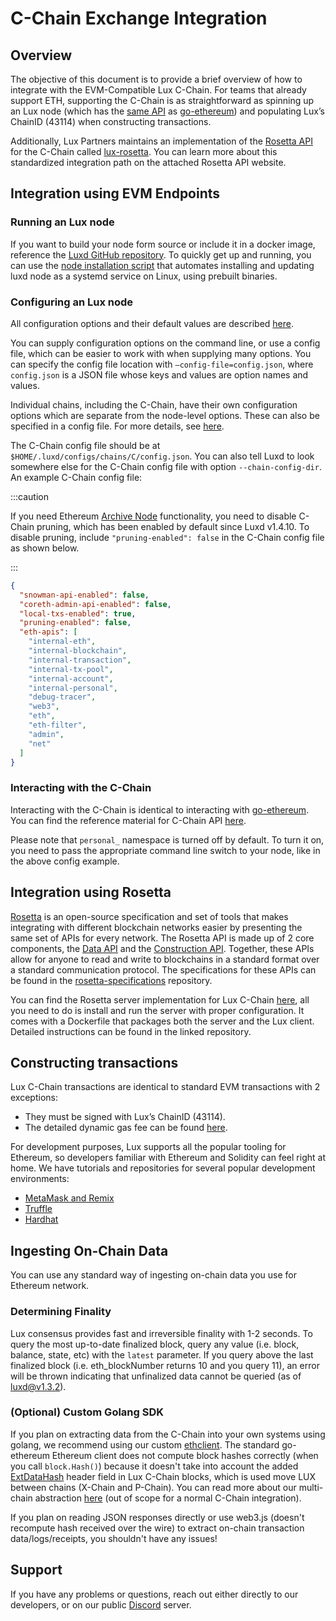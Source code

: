 # C-Chain Exchange Integration

## Overview

The objective of this document is to provide a brief overview of how to integrate with the EVM-Compatible Lux C-Chain. For teams that already support ETH, supporting the C-Chain is as straightforward as spinning up an Lux node (which has the [same API](https://eth.wiki/json-rpc/API) as [go-ethereum](https://geth.ethereum.org/docs/rpc/server)) and populating Lux’s ChainID (43114) when constructing transactions.

Additionally, Lux Partners maintains an implementation of the [Rosetta API](https://www.rosetta-api.org/) for the C-Chain called [lux-rosetta](https://github.com/luxdefi/lux-rosetta). You can learn more about this standardized integration path on the attached Rosetta API website.

## Integration using EVM Endpoints

### Running an Lux node

If you want to build your node form source or include it in a docker image, reference the [Luxd GitHub repository](https://github.com/luxdefi/luxd). To quickly get up and running, you can use the [node installation script](../nodes/build/set-up-node-with-installer.md) that automates installing and updating luxd node as a systemd service on Linux, using prebuilt binaries.

### Configuring an Lux node

All configuration options and their default values are described [here](../nodes/maintain/luxd-config-flags.md).

You can supply configuration options on the command line, or use a config file, which can be easier to work with when supplying many options. You can specify the config file location with `—config-file=config.json`, where `config.json` is a JSON file whose keys and values are option names and values.

Individual chains, including the C-Chain, have their own configuration options which are separate from the node-level options. These can also be specified in a config file. For more details, see [here](../nodes/maintain/chain-config-flags.md#c-chain-configs).

The C-Chain config file should be at `$HOME/.luxd/configs/chains/C/config.json`. You can also tell Luxd to look somewhere else for the C-Chain config file with option `--chain-config-dir`. An example C-Chain config file:

:::caution

If you need Ethereum [Archive Node](https://ethereum.org/en/developers/docs/nodes-and-clients/#archive-node) functionality, you need to disable C-Chain pruning, which has been enabled by default since Luxd v1.4.10. To disable pruning, include `"pruning-enabled": false` in the C-Chain config file as shown below.

:::

```json
{
  "snowman-api-enabled": false,
  "coreth-admin-api-enabled": false,
  "local-txs-enabled": true,
  "pruning-enabled": false,
  "eth-apis": [
    "internal-eth",
    "internal-blockchain",
    "internal-transaction",
    "internal-tx-pool",
    "internal-account",
    "internal-personal",
    "debug-tracer",
    "web3",
    "eth",
    "eth-filter",
    "admin",
    "net"
  ]
}
```

### Interacting with the C-Chain

Interacting with the C-Chain is identical to interacting with [go-ethereum](https://geth.ethereum.org/). You can find the reference material for C-Chain API [here](../apis/luxd/apis/c-chain.md).

Please note that `personal_` namespace is turned off by default. To turn it on, you need to pass the appropriate command line switch to your node, like in the above config example.

## Integration using Rosetta

[Rosetta](https://www.rosetta-api.org/) is an open-source specification and set of tools that makes integrating with different blockchain networks easier by presenting the same set of APIs for every network. The Rosetta API is made up of 2 core components, the [Data API](https://www.rosetta-api.org/docs/data_api_introduction.html) and the [Construction API](https://www.rosetta-api.org/docs/construction_api_introduction.html). Together, these APIs allow for anyone to read and write to blockchains in a standard format over a standard communication protocol. The specifications for these APIs can be found in the [rosetta-specifications](https://github.com/coinbase/rosetta-specifications) repository.

You can find the Rosetta server implementation for Lux C-Chain [here](https://github.com/luxdefi/lux-rosetta), all you need to do is install and run the server with proper configuration. It comes with a Dockerfile that packages both the server and the Lux client. Detailed instructions can be found in the linked repository.

## Constructing transactions

Lux C-Chain transactions are identical to standard EVM transactions with 2 exceptions:

- They must be signed with Lux’s ChainID (43114).
- The detailed dynamic gas fee can be found [here](../quickstart/transaction-fees.md#c-chain-fees).

For development purposes, Lux supports all the popular tooling for Ethereum, so developers familiar with Ethereum and Solidity can feel right at home. We have tutorials and repositories for several popular development environments:

- [MetaMask and Remix](../dapps/smart-contracts/deploy-a-smart-contract-on-lux-using-remix-and-metamask.md)
- [Truffle](../dapps/smart-contracts/using-truffle-with-the-lux-c-chain.md)
- [Hardhat](../dapps/smart-contracts/using-hardhat-with-the-lux-c-chain.md)

## Ingesting On-Chain Data

You can use any standard way of ingesting on-chain data you use for Ethereum network.

### Determining Finality

Lux consensus provides fast and irreversible finality with 1-2 seconds. To query the most up-to-date finalized block, query any value (i.e. block, balance, state, etc) with the `latest` parameter. If you query above the last finalized block (i.e. eth_blockNumber returns 10 and you query 11), an error will be thrown indicating that unfinalized data cannot be queried (as of luxd@v1.3.2).

### (Optional) Custom Golang SDK

If you plan on extracting data from the C-Chain into your own systems using golang, we recommend using our custom [ethclient](https://github.com/luxdefi/coreth/tree/master/ethclient). The standard go-ethereum Ethereum client does not compute block hashes correctly (when you call `block.Hash()`) because it doesn't take into account the added [ExtDataHash](https://github.com/luxdefi/coreth/blob/2c3cfac5f766ce5f32a2eddc43451bdb473b84f1/core/types/block.go#L98) header field in Lux C-Chain blocks, which is used move LUX between chains (X-Chain and P-Chain). You can read more about our multi-chain abstraction [here](../overview/getting-started/lux-platform.md) (out of scope for a normal C-Chain integration).

If you plan on reading JSON responses directly or use web3.js (doesn't recompute hash received over the wire) to extract on-chain transaction data/logs/receipts, you shouldn't have any issues!

## Support

If you have any problems or questions, reach out either directly to our developers, or on our public [Discord](https://chat.lux.network/) server.

